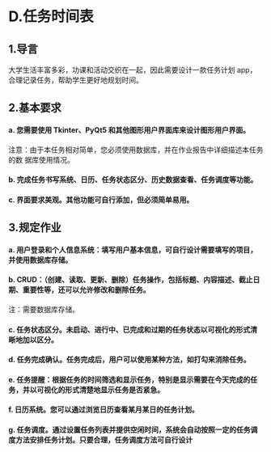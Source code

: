 # D.任务时间表



## 1.导言

大学生活丰富多彩，功课和活动交织在一起，因此需要设计一款任务计划 app，合理记录任务，帮助学生更好地规划时间。



## 2.基本要求

#### 	a. 您需要使用 Tkinter、PyQt5 和其他图形用户界面库来设计图形用户界面。

​	注意：由于本任务相对简单，您必须使用数据库，并在作业报告中详细描述本任务的数
据库使用情况。

#### 	b. 完成任务书写系统、日历、任务状态区分、历史数据查看、任务调度等功能。



#### 	c. 界面要求美观。其他功能可自行添加，但必须简单易用。



## 3.规定作业

#### a. 用户登录和个人信息系统：填写用户基本信息，可自行设计需要填写的项目，并使用数据库存储。

#### b. CRUD：（创建、读取、更新、删除）任务操作，包括标题、内容描述、截止日期、重要性等，还可以允许修改和删除任务。

注：需要数据库存储。

#### c. 任务状态区分。未启动、进行中、已完成和过期的任务状态以可视化的形式清晰地加以区分。

#### d. 任务完成确认。任务完成后，用户可以使用某种方法，如打勾来消除任务。

#### e. 任务提醒：根据任务的时间筛选和显示任务，特别是显示需要在今天完成的任务，并以可视化的形式清楚地显示任务是否紧急。

#### f. 日历系统。您可以通过浏览日历查看某月某日的任务计划。

#### g. 任务调度。通过设置任务列表并提供空闲时间，系统会自动按照一定的任务调度方法安排任务计划。只要合理，任务调度方法可自行设计
